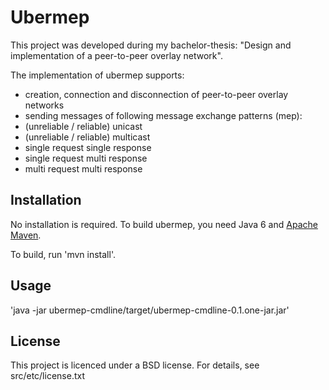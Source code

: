 Ubermep
========
This project was developed during my bachelor-thesis: "Design and implementation of a peer-to-peer overlay network".


The implementation of ubermep supports:
* creation, connection and disconnection of peer-to-peer overlay networks
* sending messages of following message exchange patterns (mep):
* (unreliable / reliable) unicast
* (unreliable / reliable) multicast
* single request single response
* single request multi response
* multi request multi response


Installation
------------
No installation is required. To build ubermep, you need Java 6 and [Apache Maven][maven].

To build, run 'mvn install'.


Usage
-----
'java -jar ubermep-cmdline/target/ubermep-cmdline-0.1.one-jar.jar'


License
-------
This project is licenced under a BSD license. For details, see src/etc/license.txt

[maven]:http://maven.apache.org/
